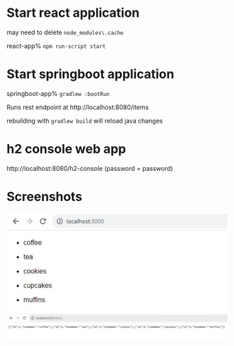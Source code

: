 # Start react application

may need to delete `node_modules\.cache`

react-app% `npm run-script start`

# Start springboot application

springboot-app% `gradlew :bootRun`

Runs rest endpoint at http://localhost:8080/items

rebuilding with `gradlew build` will reload java changes

# h2 console web app

http://localhost:8080/h2-console (password = password)

# Screenshots

![react screenshot](react-screenshot.jpg "React screenshot")
![springboot screenshot](springboot-rest-screenshot.jpg "Springboot screenshot")